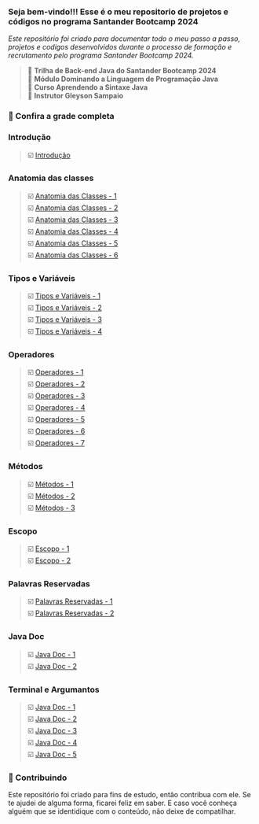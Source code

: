 
### Seja bem-vindo!!! Esse é o meu repositorio de projetos e códigos no programa Santander Bootcamp 2024
_Este repositório foi criado para documentar todo o meu passo a passo, projetos e codigos desenvolvidos durante o processo de formação e recrutamento pelo programa Santander Bootcamp 2024._

> 📌  <strong>Trilha de Back-end Java do Santander Bootcamp 2024</strong>  
> 📌  <strong>Módulo Dominando a Linguagem de Programação Java</strong>  
> 📌  <strong>Curso Aprendendo a Sintaxe Java</strong>  
> 📌  <strong>Instrutor Gleyson Sampaio</strong>  

### 🚦 Confira a grade completa

### Introdução  
> ☑️ [Introdução]()
 
### Anatomia das classes  
> ☑️ [Anatomia das Classes - 1]()  
> ☑️ [Anatomia das Classes - 2]()  
> ☑️ [Anatomia das Classes - 3]()  
> ☑️ [Anatomia das Classes - 4]()  
> ☑️ [Anatomia das Classes - 5]()  
> ☑️ [Anatomia das Classes - 6]()


### Tipos e Variáveis  
> ☑️ [Tipos e Variáveis - 1]()  
> ☑️ [Tipos e Variáveis - 2]()  
> ☑️ [Tipos e Variáveis - 3]()  
> ☑️ [Tipos e Variáveis - 4]()


### Operadores  
> ☑️ [Operadores - 1]()  
> ☑️ [Operadores - 2]()  
> ☑️ [Operadores - 3]()  
> ☑️ [Operadores - 4]()  
> ☑️ [Operadores - 5]()  
> ☑️ [Operadores - 6]()  
> ☑️ [Operadores - 7]()  

### Métodos
> ☑️ [Métodos - 1]()  
> ☑️ [Métodos - 2]()  
> ☑️ [Métodos - 3]() 

### Escopo
> ☑️ [Escopo - 1]()  
> ☑️ [Escopo - 2]()  

### Palavras Reservadas
> ☑️ [Palavras Reservadas - 1]()  
> ☑️ [Palavras Reservadas - 2]()

### Java Doc
> ☑️ [Java Doc - 1]()  
> ☑️ [Java Doc - 2]()  

### Terminal e Argumantos
> ☑️ [Java Doc - 1]()  
> ☑️ [Java Doc - 2]()  
> ☑️ [Java Doc - 3]()  
> ☑️ [Java Doc - 4]()  
> ☑️ [Java Doc - 5]()  


### 🤝 Contribuindo
Este repositório foi criado para fins de estudo, então contribua com ele. Se te ajudei de alguma forma, ficarei feliz em
saber. E caso você conheça alguém que se identidique com o conteúdo, não deixe de compatilhar.


